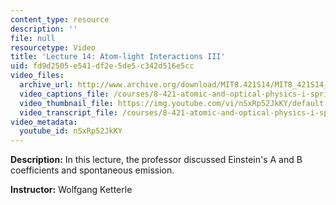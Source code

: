 ```yaml
---
content_type: resource
description: ''
file: null
resourcetype: Video
title: 'Lecture 14: Atom-light Interactions III'
uid: fd9d2505-e541-df2e-5de5-c342d516e5cc
video_files:
  archive_url: http://www.archive.org/download/MIT8.421S14/MIT8_421S14_lec14_300k.mp4
  video_captions_file: /courses/8-421-atomic-and-optical-physics-i-spring-2014/63fd3571e3f859a898d4c969422c00a0_nSxRp52JkKY.vtt
  video_thumbnail_file: https://img.youtube.com/vi/nSxRp52JkKY/default.jpg
  video_transcript_file: /courses/8-421-atomic-and-optical-physics-i-spring-2014/fd63f79dd29abbc7f2e6687c3abb85b8_nSxRp52JkKY.pdf
video_metadata:
  youtube_id: nSxRp52JkKY
---
```


**Description:** In this lecture, the professor discussed Einstein's A and B coefficients and spontaneous emission.

**Instructor:** Wolfgang Ketterle